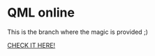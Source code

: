 # QML online

This is the branch where the magic is provided ;)

[CHECK IT HERE!](http://patrickelectric.work/qmlonline/)
